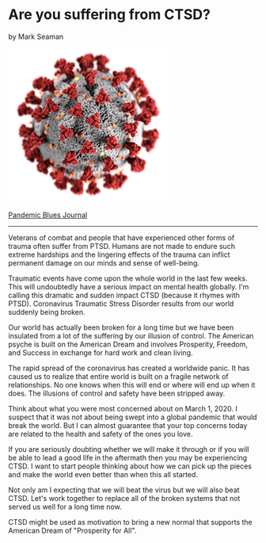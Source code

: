 # Are you suffering from CTSD?

by Mark Seaman


![](img/coronavirus.png)

[Pandemic Blues Journal](./)

---

Veterans of combat and people that have experienced other forms of trauma often
suffer from PTSD.  Humans are not made to endure such extreme
hardships and the lingering effects of the trauma can inflict permanent damage
on our minds and sense of well-being.

Traumatic events have come upon the whole world in the last few weeks.  This will
undoubtedly have a serious impact on mental health globally.  I'm calling this
dramatic and sudden impact CTSD (because it rhymes with PTSD). Coronavirus
Traumatic Stress Disorder results from our world suddenly being broken.

Our world has actually been broken for a long time but we have been insulated
from a lot of the suffering by our illusion of control. The American psyche is
built on the American Dream and involves Prosperity, Freedom, and Success in
exchange for hard work and clean living.

The rapid spread of the coronavirus has created a worldwide panic. It has caused
us to realize that entire world is built on a fragile network of relationships.
No one knows when this will end or where will end up when it does. The illusions
of control and safety have been stripped away.

Think about what you were most concerned about on March 1, 2020.  I suspect that
it was not about being swept into a global pandemic that would break the world.
But I can almost guarantee that your top concerns today are related to the health
and safety of the ones you love.

If you are seriously doubting whether we will make it through or if you will be
able to lead a good life in the aftermath then you may be experiencing CTSD.  I
want to start people thinking about how we can pick up the pieces and make the
world even better than when this all started.

Not only am I expecting that we will beat the virus but we will also beat CTSD.
Let's work together to replace all of the broken systems that not served us well
for a long time now.

CTSD might be used as motivation to bring a new normal that supports the American
Dream of "Prosperity for All".
